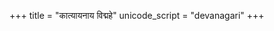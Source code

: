 +++
title = "कात्यायनाय विद्महे"
unicode_script = "devanagari"
+++
<div class="js_include" url="/vedAH/yajuH/taittirIyam/AraNyakam/06/aMshAH/kAtyAyanAya_vidmahe/"  newLevelForH1="2" includeTitle="false"> </div>   
